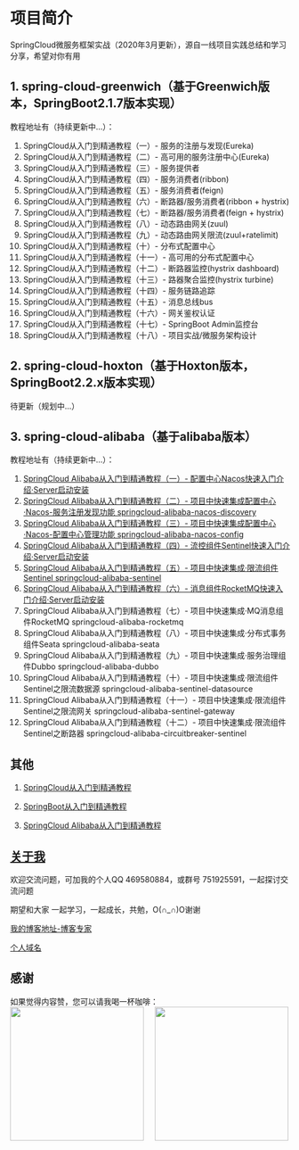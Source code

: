 # 项目简介

SpringCloud微服务框架实战（2020年3月更新），源自一线项目实践总结和学习分享，希望对你有用

## 1. spring-cloud-greenwich（基于Greenwich版本，SpringBoot2.1.7版本实现）

教程地址有（持续更新中...）：

1. SpringCloud从入门到精通教程（一）- 服务的注册与发现(Eureka)
2. SpringCloud从入门到精通教程（二）- 高可用的服务注册中心(Eureka)
3. SpringCloud从入门到精通教程（三）- 服务提供者
4. SpringCloud从入门到精通教程（四）- 服务消费者(ribbon)
5. SpringCloud从入门到精通教程（五）- 服务消费者(feign)
6. SpringCloud从入门到精通教程（六）- 断路器/服务消费者(ribbon + hystrix)
7. SpringCloud从入门到精通教程（七）- 断路器/服务消费者(feign + hystrix)
8. SpringCloud从入门到精通教程（八）- 动态路由网关(zuul)
9. SpringCloud从入门到精通教程（九）- 动态路由网关限流(zuul+ratelimit)
10. SpringCloud从入门到精通教程（十）- 分布式配置中心
11. SpringCloud从入门到精通教程（十一）- 高可用的分布式配置中心
12. SpringCloud从入门到精通教程（十二）- 断路器监控(hystrix dashboard)
13. SpringCloud从入门到精通教程（十三）- 路器聚合监控(hystrix turbine)
14. SpringCloud从入门到精通教程（十四）- 服务链路追踪
15. SpringCloud从入门到精通教程（十五）- 消息总线bus
16. SpringCloud从入门到精通教程（十六）- 网关鉴权认证
17. SpringCloud从入门到精通教程（十七）- SpringBoot Admin监控台
18. SpringCloud从入门到精通教程（十八）- 项目实战/微服务架构设计

## 2. spring-cloud-hoxton（基于Hoxton版本，SpringBoot2.2.x版本实现）

待更新（规划中...）

## 3. spring-cloud-alibaba（基于alibaba版本）

教程地址有（持续更新中...）：

1. [SpringCloud Alibaba从入门到精通教程（一）- 配置中心Nacos快速入门介绍·Server启动安装](https://blog.csdn.net/hemin1003/article/details/105517901)
2. [SpringCloud Alibaba从入门到精通教程（二）- 项目中快速集成配置中心·Nacos-服务注册发现功能 springcloud-alibaba-nacos-discovery](https://hemin.blog.csdn.net/article/details/105517927)
3. [SpringCloud Alibaba从入门到精通教程（三）- 项目中快速集成配置中心·Nacos-配置中心管理功能 springcloud-alibaba-nacos-config](https://hemin.blog.csdn.net/article/details/105517950)
4. [SpringCloud Alibaba从入门到精通教程（四）- 流控组件Sentinel快速入门介绍·Server启动安装](https://hemin.blog.csdn.net/article/details/105517988)
5. [SpringCloud Alibaba从入门到精通教程（五）- 项目中快速集成·限流组件Sentinel springcloud-alibaba-sentinel](https://hemin.blog.csdn.net/article/details/105517973)
6. [SpringCloud Alibaba从入门到精通教程（六）- 消息组件RocketMQ快速入门介绍·Server启动安装](https://blog.csdn.net/hemin1003/article/details/106555661)
7. SpringCloud Alibaba从入门到精通教程（七）- 项目中快速集成·MQ消息组件RocketMQ springcloud-alibaba-rocketmq
8. SpringCloud Alibaba从入门到精通教程（八）- 项目中快速集成·分布式事务组件Seata springcloud-alibaba-seata
9. SpringCloud Alibaba从入门到精通教程（九）- 项目中快速集成·服务治理组件Dubbo springcloud-alibaba-dubbo
10. SpringCloud Alibaba从入门到精通教程（十）- 项目中快速集成·限流组件Sentinel之限流数据源 springcloud-alibaba-sentinel-datasource
11. SpringCloud Alibaba从入门到精通教程（十一）- 项目中快速集成·限流组件Sentinel之限流网关 springcloud-alibaba-sentinel-gateway
12. SpringCloud Alibaba从入门到精通教程（十二）- 项目中快速集成·限流组件Sentinel之断路器 springcloud-alibaba-circuitbreaker-sentinel

## 其他

1. [SpringCloud从入门到精通教程](https://blog.csdn.net/hemin1003/article/details/82043611)

2. [SpringBoot从入门到精通教程](https://blog.csdn.net/hemin1003/article/details/82038244)

3. [SpringCloud Alibaba从入门到精通教程](https://blog.csdn.net/hemin1003/article/details/82043611)

## [关于我](http://heminit.com/about/)

欢迎交流问题，可加我的个人QQ 469580884，或群号 751925591，一起探讨交流问题

期望和大家 一起学习，一起成长，共勉，O(∩_∩)O谢谢

[我的博客地址-博客专家](http://blog.csdn.net/hemin1003)

[个人域名](http://heminit.com)

## 感谢
如果觉得内容赞，您可以请我喝一杯咖啡：
<br/>
<img src="http://cdn.popstar.toponegames.mobi/img/wechat.jpeg" width="240px" height="240px" />&nbsp;&nbsp;&nbsp;&nbsp;
<img src="http://cdn.popstar.toponegames.mobi/img/alipay.jpeg" width="240px" height="240px" />